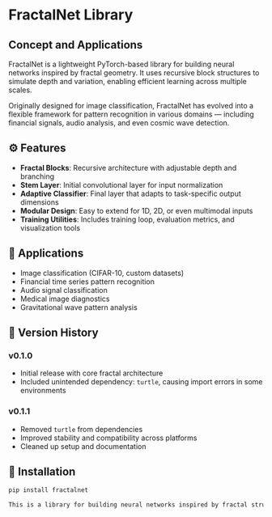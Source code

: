 
# FractalNet Library

## Concept and Applications

FractalNet is a lightweight PyTorch-based library for building neural networks inspired by fractal geometry. It uses recursive block structures to simulate depth and variation, enabling efficient learning across multiple scales.

Originally designed for image classification, FractalNet has evolved into a flexible framework for pattern recognition in various domains — including financial signals, audio analysis, and even cosmic wave detection.

## ⚙️ Features

- **Fractal Blocks**: Recursive architecture with adjustable depth and branching
- **Stem Layer**: Initial convolutional layer for input normalization
- **Adaptive Classifier**: Final layer that adapts to task-specific output dimensions
- **Modular Design**: Easy to extend for 1D, 2D, or even multimodal inputs
- **Training Utilities**: Includes training loop, evaluation metrics, and visualization tools

## 🧠 Applications

- Image classification (CIFAR-10, custom datasets)
- Financial time series pattern recognition
- Audio signal classification
- Medical image diagnostics
- Gravitational wave pattern analysis

## 🐛 Version History

### v0.1.0
- Initial release with core fractal architecture
- Included unintended dependency: `turtle`, causing import errors in some environments

### v0.1.1
- Removed `turtle` from dependencies
- Improved stability and compatibility across platforms
- Cleaned up setup and documentation

## 🚀 Installation

```bash
pip install fractalnet

This is a library for building neural networks inspired by fractal structures.
